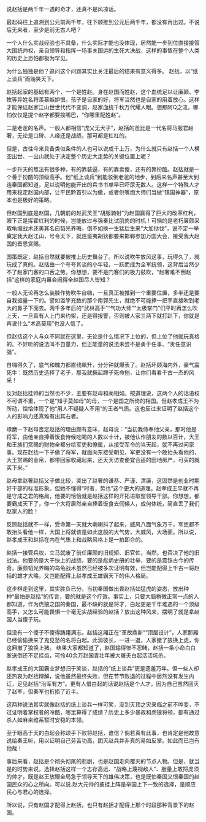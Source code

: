 说赵括是两千年一遇的奇才，还真不是风凉话。

最起码往上追溯到公元前两千年，往下顺推到公元后两千年，都没有再出过。不说后无来者，至少是前无古人吧？

一个人什么实战经验也不具备，什么实际才能也没体现，居然能一步到位直接接管大国统帅权，亲自领导和指挥一场事关国运的生死大决战，这样的事情在整个人类的历史上恐怕都极为罕见。

为什么独独是他？追问这个问题其实比关注最后的结果有意义得多。 赵括，以“纸上谈兵”而贻笑天下。

赵括起家的基础有两个，一个是姓赵。身在赵国而姓赵，这个血统足以让廉颇、李牧等异姓名将羡慕嫉妒恨。孩子是自家的好，将军当然也是自家的用着放心。这样才能保证赵家江山世世代代不变调，赵家血统千秋万代耀人眼。想那阿Q之流，哪怕仅仅是提个赵字都要挨嘴巴，“你哪里配姓赵”。

二是老爸的名声。一般人都相信“虎父无犬子”，赵括的爸比是一代名将马服君赵奢，无论是口碑、人缘还是战绩，那可都是杠杠的。

但是，古往今来具备类似条件的人也可以说成千上万，为什么就只有赵括一个人横空出世、一出山就处于决定整个历史大走势的关键位置上呢？

一步升天的熬法有很多种，有的靠装逼，有的靠卖傻，还有的靠扮酷。赵括就是一个善于扮酷的顶级高手。他“纸上谈兵”到能驳倒老爸的地步，到后来名声甚至大到连秦国都知道，足以说明他能开出的兵书书单早已吓尿无数人。这样一个特殊人才用来稳定赵国内部，让平民黔首引以为傲，或者供嘴炮大师们当做“镇国神器”，原本也是极好的策略。

但赵国到底是赵国，几朝前的赵武灵王“胡服骑射”为赵国赢得了巨大的改革红利，眼下正是挥霍红利的时候，岂能放过与强秦比试肌肉的时机！可恼的是老朽廉颇采取龟缩战术还美其名曰韬光养晦，倒不如换一生猛后生来“大加挞伐”，说不定一举奠定我大赵江山，号令天下，就连蛮夷胡狄都要来邯郸参加万国大会，接受我大赵国的垂恩赏赐。

国策既定，赵括自然就要被推上历史舞台了。所以说吹牛放风这事，玩得久了，就玩成了真的。赵括由一个夸夸其谈的小年轻，一跃而成为全军统领，这背后当然少不了赵家门客的口舌之劳。你想想，要不是门客们的极力鼓吹，“赵奢难不倒赵括”这样的家庭内幕会闹得全赵国尽人皆知？

一般人无论再怎么装腔作势吹牛自嗨，一旦真正被推到一个重要位置，多半还是要自我掂量一下的。譬如滥竽充数的那个南郭先生，就绝不可能捧一把芋直接吹到老大的鼻子下面去。两千多年后的“武林高手”“气功大师”“太极掌门”们平时再怎么吹上天，一旦真有人上门来约架，还是得报警，否则被人家三两下就打趴下，你就是再说什么“术高莫用”也没人信了。

但赵括这个人与众不同就在这里，无论是什么情况下上位的，但上位了他就玩真格的。不好听的说法叫不自量力，但正能量的说法未尝不是勇于任事、“责任意识强”。

自嗨得久了，底气和魄力都直线飙升，分分钟就爆表了。赵括环顾海内外，豪气震死牛：既然历史选择了老子，那我就撅起蹄子死命刨，让你们看看千古一杰的风采！

反对赵括挂帅的当然也不少，主要有赵母和蔺相如。按道理说，这两个人的话语权不可谓不重，一个是“知子莫如母”的母，一个是国之所倚的相国。但赵孝成王不为所动，恰恰体现了他“用人不疑疑人不用”的王者气质。这也反过来证明了赵括这个人的影响力还真难有出其右者。

琢磨一下赵母否定赵括的理由颇有意味，赵母说：“当初我侍奉他父亲，那时他是将军，由他亲自捧着饭食侍候吃喝的人数以十计，被他认作朋友的数以百计，大王和王族们赏赐的财物全都分给军吏和僚属，从接受军令的当天起，就不再过问家事。现在赵括一下子做了将军，就面向东接受朝见，军吏没有一个敢抬头看他的，大王赏赐的金帛，都带回家收藏起来，还天天访查便宜合适的田地房产，可买的就买下来。”

赵母拿赵奢赵括父子做比较，突出了赵奢的谦恭、严谨、清廉，这固然是创业时期好干部的标准形象。但她不懂得“时者，势也”这个更大的道理。赵孝成王早就不再是守成之君的格局，他要的恰恰就是赵括这样的开拓进取型领导干部。你想想，都要霸成天下了，你一个大将居然亲自捧着饭食去伺候人，成何体统，简直丢了我们赵家人的脸！

反顾赵括就不一样，受命第一天就大喇喇抖了起来，威风八面气象万千，军吏都不敢抬头看他一样，大国上将就该是如此这般的大气势，大威风，大场面。所以说，赵孝成王和赵括在内在气质上和战略风格上是一拍即合的。

赵括一接管兵权，立马就废了前任廉颇的旧规矩、旧官佐，当然，也否决了他的旧战法。他要的是大干快上的战绩，要的是彪炳史册的壮举，要的是震铄古今的传奇。廉颇韬光养晦的乌龟战术虽然已经被多次证明有效，但岂能配得上千古一将赵括的雄才大略，又岂能配得上赵孝成王雄霸天下的伟人格局。

这步棋走到这里，其实胜负已分。当初秦国做出畏赵括如猛虎的姿态，放出种种“最怕是赵括”的传言，要的就是这个疗效。事实上，只要大脑稍微正常一点的人都知道，作为虎狼之国的秦国，最不缺的就是将才，白起更是千年难遇的一个顶级高手，又怎么可能畏惧一个毫无实战经验的赵括？放出这种风来，摆明了就是拿赵国人当傻子玩。

但没有一个傻子不傻得踌躇满志。赵括这厢正在“革故鼎新”“顶层设计”，人家那厢已经偷偷换来了鬼见愁的名将白起。此消彼长，一进一退，人家撤了狼换上虎，你这厢撤了狼换上猪。 结果大家都知道了，赵国输得惨不忍睹，赵括一条小命白白断送倒还不足挂齿，可怜40余万赵国青壮年被大屠夫白起活活坑杀。

赵孝成王的大国霸业梦想归于笑谈，赵括的“纸上谈兵”更是遗羞万年。但一些人却还热衷为赵括辩解，说他虽然最终失败，但在节节败退的过程中居然没有发生内讧，足见赵括“治军有方”。更有人借白起的话说赵括是个人才，因为自己虽然团灭了赵军，但秦军也折损了近半。

这两种说法其实就像赵括的纸上谈兵一样可笑，没到灭顶之灾来临之前不哗变，不过证明着掌权者的冷酷，哪里算得了成绩？历史上多少暴政和虎狼将领，都有通过杀人如麻来维系暂时安稳的本领。

至于眼高于天的白起会称颂手下败将赵括，谁信？倘若真有此事，也肯定是他故意说给秦王听，用以证明自己劳苦功高，团灭赵兵并非真的易如反掌。如此而已岂有他哉！

事后来看，赵括是个彻头彻尾的悲剧，也是赵国走向覆灭的节点人物。但是，就当是的时势来说，选择赵括这样一个志存高远、“战略上蔑视敌人”、胆量上敢捋虎须的帅才，既是赵王放眼全局急于领导天下的雄伟决策，也是既怕秦国又恨秦国的赵国民众的心之所向。可以说.赵大元帅的披挂上阵是举国上下一致的选择，是顺应民心与君心的选择。

所以说，只有赵国才配得上赵括，也只有赵括才配得上那个时段那种背景下的赵国。


